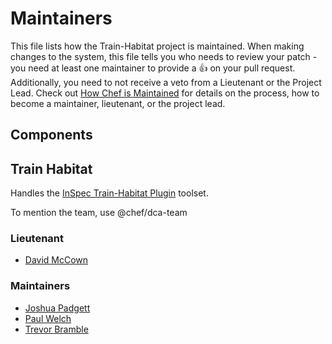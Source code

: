 # Maintainers

This file lists how the Train-Habitat project is maintained.
When making changes to the system, this file tells you who needs to review your
patch - you need at least one maintainer to provide a :+1: on your pull
request. Additionally, you need to not receive a veto from a Lieutenant or the
Project Lead.  Check out [How Chef is
Maintained](https://github.com/chef/chef-rfc/blob/master/rfc030-maintenance-policy.md#how-the-project-is-maintained)
for details on the process, how to become a maintainer, lieutenant, or the
project lead.

## Components

## Train Habitat

  Handles the [InSpec Train-Habitat Plugin](https://github.com/inspec/train-habitat) toolset.

To mention the team, use @chef/dca-team

### Lieutenant

 * [David McCown](https://github.com/dmccown)

### Maintainers

 * [Joshua Padgett](https://github.com/Padgett)
 * [Paul Welch](https://github.com/pwelch)
 * [Trevor Bramble](https://github.com/TrevorBramble)

